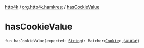[http4k](../index.md) / [org.http4k.hamkrest](index.md) / [hasCookieValue](./has-cookie-value.md)

# hasCookieValue

`fun hasCookieValue(expected: `[`String`](https://kotlinlang.org/api/latest/jvm/stdlib/kotlin/-string/index.html)`): Matcher<`[`Cookie`](../org.http4k.core.cookie/-cookie/index.md)`>` [(source)](https://github.com/http4k/http4k/blob/master/http4k-testing-hamkrest/src/main/kotlin/org/http4k/hamkrest/cookie.kt#L11)